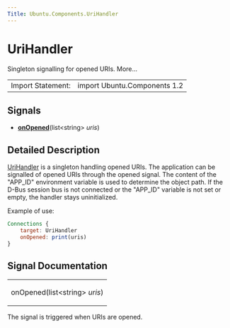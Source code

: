 ```yaml
---
Title: Ubuntu.Components.UriHandler
---
```

        
UriHandler
==========

<span class="subtitle"></span>
Singleton signalling for opened URIs. More...

|                   |                              |
|-------------------|------------------------------|
| Import Statement: | import Ubuntu.Components 1.2 |

<span id="signals"></span>
Signals
-------

-   ****[onOpened](#onOpened-signal)****(list&lt;string&gt; *uris*)

<span id="details"></span>
Detailed Description
--------------------

[UriHandler](index.html) is a singleton handling opened URIs. The application can be signalled of opened URIs through the opened signal. The content of the "APP\_ID" environment variable is used to determine the object path. If the D-Bus session bus is not connected or the "APP\_ID" variable is not set or empty, the handler stays uninitialized.

Example of use:

``` qml
Connections {
    target: UriHandler
    onOpened: print(uris)
}
```

Signal Documentation
--------------------

<table>
<colgroup>
<col width="100%" />
</colgroup>
<tbody>
<tr class="odd">
<td><p><span id="onOpened-signal"></span><span class="name">onOpened</span>(<span class="type">list</span>&lt;<span class="type">string</span>&gt; <em>uris</em>)</p></td>
</tr>
</tbody>
</table>

The signal is triggered when URIs are opened.

